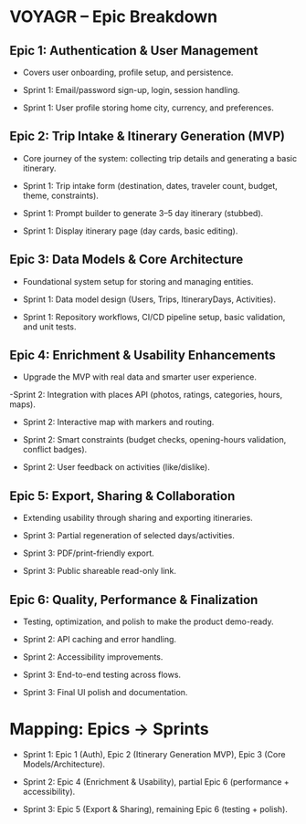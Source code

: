 # VOYAGR – Epic Breakdown
## Epic 1: Authentication & User Management

- Covers user onboarding, profile setup, and persistence.

- Sprint 1: Email/password sign-up, login, session handling.

- Sprint 1: User profile storing home city, currency, and preferences.

## Epic 2: Trip Intake & Itinerary Generation (MVP)

- Core journey of the system: collecting trip details and generating a basic itinerary.

- Sprint 1: Trip intake form (destination, dates, traveler count, budget, theme, constraints).

- Sprint 1: Prompt builder to generate 3–5 day itinerary (stubbed).

- Sprint 1: Display itinerary page (day cards, basic editing).

## Epic 3: Data Models & Core Architecture

- Foundational system setup for storing and managing entities.

- Sprint 1: Data model design (Users, Trips, ItineraryDays, Activities).

- Sprint 1: Repository workflows, CI/CD pipeline setup, basic validation, and unit tests.

## Epic 4: Enrichment & Usability Enhancements

- Upgrade the MVP with real data and smarter user experience.

-Sprint 2: Integration with places API (photos, ratings, categories, hours, maps).

- Sprint 2: Interactive map with markers and routing.

- Sprint 2: Smart constraints (budget checks, opening-hours validation, conflict badges).

- Sprint 2: User feedback on activities (like/dislike).

## Epic 5: Export, Sharing & Collaboration

- Extending usability through sharing and exporting itineraries.

- Sprint 3: Partial regeneration of selected days/activities.

- Sprint 3: PDF/print-friendly export.

- Sprint 3: Public shareable read-only link.

## Epic 6: Quality, Performance & Finalization

- Testing, optimization, and polish to make the product demo-ready.

- Sprint 2: API caching and error handling.

- Sprint 2: Accessibility improvements.

- Sprint 3: End-to-end testing across flows.

- Sprint 3: Final UI polish and documentation.

# Mapping: Epics → Sprints

- Sprint 1: Epic 1 (Auth), Epic 2 (Itinerary Generation MVP), Epic 3 (Core Models/Architecture).

- Sprint 2: Epic 4 (Enrichment & Usability), partial Epic 6 (performance + accessibility).

- Sprint 3: Epic 5 (Export & Sharing), remaining Epic 6 (testing + polish).
